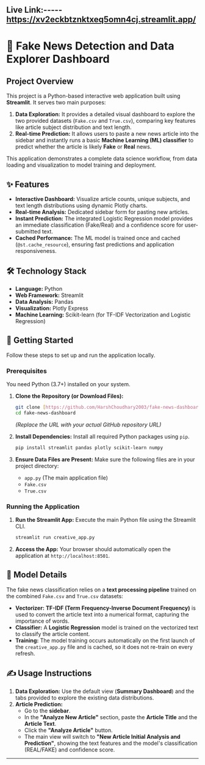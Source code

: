 ## Live Link:----- https://xv2eckbtznktxeq5omn4cj.streamlit.app/
# 📰 Fake News Detection and Data Explorer Dashboard

## Project Overview

This project is a Python-based interactive web application built using **Streamlit**. It serves two main purposes:

1.  **Data Exploration:** It provides a detailed visual dashboard to explore the two provided datasets (`Fake.csv` and `True.csv`), comparing key features like article subject distribution and text length.
2.  **Real-time Prediction:** It allows users to paste a new news article into the sidebar and instantly runs a basic **Machine Learning (ML) classifier** to predict whether the article is likely **Fake** or **Real** news.

This application demonstrates a complete data science workflow, from data loading and visualization to model training and deployment.

## ✨ Features

* **Interactive Dashboard:** Visualize article counts, unique subjects, and text length distributions using dynamic Plotly charts.
* **Real-time Analysis:** Dedicated sidebar form for pasting new articles.
* **Instant Prediction:** The integrated Logistic Regression model provides an immediate classification (Fake/Real) and a confidence score for user-submitted text.
* **Cached Performance:** The ML model is trained once and cached (`@st.cache_resource`), ensuring fast predictions and application responsiveness.

## 🛠️ Technology Stack

* **Language:** Python
* **Web Framework:** Streamlit
* **Data Analysis:** Pandas
* **Visualization:** Plotly Express
* **Machine Learning:** Scikit-learn (for TF-IDF Vectorization and Logistic Regression)

## 🚀 Getting Started

Follow these steps to set up and run the application locally.

### Prerequisites

You need Python (3.7+) installed on your system.

1.  **Clone the Repository (or Download Files):**

    ```bash
    git clone [https://github.com/HarshChoudhary2003/fake-news-dashboard.git]
    cd fake-news-dashboard
    ```
    *(Replace the URL with your actual GitHub repository URL)*

2.  **Install Dependencies:**
    Install all required Python packages using `pip`.

    ```bash
    pip install streamlit pandas plotly scikit-learn numpy
    ```

3.  **Ensure Data Files are Present:**
    Make sure the following files are in your project directory:
    * `app.py` (The main application file)
    * `Fake.csv`
    * `True.csv`

### Running the Application

1.  **Run the Streamlit App:**
    Execute the main Python file using the Streamlit CLI.

    ```bash
    streamlit run creative_app.py
    ```

2.  **Access the App:**
    Your browser should automatically open the application at `http://localhost:8501`.

## 🧠 Model Details

The fake news classification relies on a **text processing pipeline** trained on the combined `Fake.csv` and `True.csv` datasets:

* **Vectorizer:** **TF-IDF (Term Frequency-Inverse Document Frequency)** is used to convert the article text into a numerical format, capturing the importance of words.
* **Classifier:** A **Logistic Regression** model is trained on the vectorized text to classify the article content.
* **Training:** The model training occurs automatically on the first launch of the `creative_app.py` file and is cached, so it does not re-train on every refresh.

## ✍️ Usage Instructions

1.  **Data Exploration:** Use the default view (**Summary Dashboard**) and the tabs provided to explore the existing data distributions.
2.  **Article Prediction:**
    * Go to the **sidebar**.
    * In the **"Analyze New Article"** section, paste the **Article Title** and the **Article Text**.
    * Click the **"Analyze Article"** button.
    * The main view will switch to **"New Article Initial Analysis and Prediction"**, showing the text features and the model's classification (REAL/FAKE) and confidence score.

---
